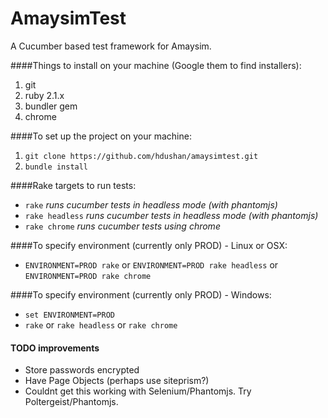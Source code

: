 AmaysimTest
===========

A Cucumber based test framework for Amaysim.

####Things to install on your machine 
(Google them to find installers):

1. git
2. ruby 2.1.x
3. bundler gem
4. chrome

####To set up the project on your machine:
1. `git clone https://github.com/hdushan/amaysimtest.git`
2. `bundle install`

####Rake targets to run tests:
- `rake` *runs cucumber tests in headless mode (with phantomjs)*
- `rake headless` *runs cucumber tests in headless mode (with phantomjs)*
- `rake chrome` *runs cucumber tests using chrome*

####To specify environment (currently only PROD) - Linux or OSX:
- `ENVIRONMENT=PROD rake` or `ENVIRONMENT=PROD rake headless` or `ENVIRONMENT=PROD rake chrome`

####To specify environment (currently only PROD) - Windows:
- `set ENVIRONMENT=PROD`
- `rake` or `rake headless` or `rake chrome`

#### TODO improvements
- Store passwords encrypted
- Have Page Objects (perhaps use siteprism?)
- Couldnt get this working with Selenium/Phantomjs. Try Poltergeist/Phantomjs.